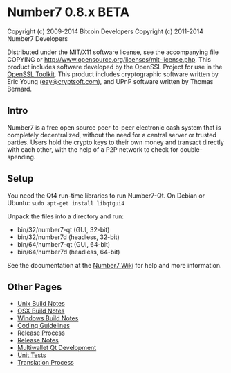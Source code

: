 Number7 0.8.x BETA
====================

Copyright (c) 2009-2014 Bitcoin Developers
Copyright (c) 2011-2014 Number7 Developers

Distributed under the MIT/X11 software license, see the accompanying
file COPYING or http://www.opensource.org/licenses/mit-license.php.
This product includes software developed by the OpenSSL Project for use in the [OpenSSL Toolkit](http://www.openssl.org/). This product includes
cryptographic software written by Eric Young ([eay@cryptsoft.com](mailto:eay@cryptsoft.com)), and UPnP software written by Thomas Bernard.


Intro
---------------------
Number7 is a free open source peer-to-peer electronic cash system that is
completely decentralized, without the need for a central server or trusted
parties.  Users hold the crypto keys to their own money and transact directly
with each other, with the help of a P2P network to check for double-spending.


Setup
---------------------
You need the Qt4 run-time libraries to run Number7-Qt. On Debian or Ubuntu:
	`sudo apt-get install libqtgui4`

Unpack the files into a directory and run:

- bin/32/number7-qt (GUI, 32-bit)
- bin/32/number7d (headless, 32-bit)
- bin/64/number7-qt (GUI, 64-bit)
- bin/64/number7d (headless, 64-bit)

See the documentation at the [Number7 Wiki](http://number7.info)
for help and more information.


Other Pages
---------------------
- [Unix Build Notes](build-unix.md)
- [OSX Build Notes](build-osx.md)
- [Windows Build Notes](build-msw.md)
- [Coding Guidelines](coding.md)
- [Release Process](release-process.md)
- [Release Notes](release-notes.md)
- [Multiwallet Qt Development](multiwallet-qt.md)
- [Unit Tests](unit-tests.md)
- [Translation Process](translation_process.md)
